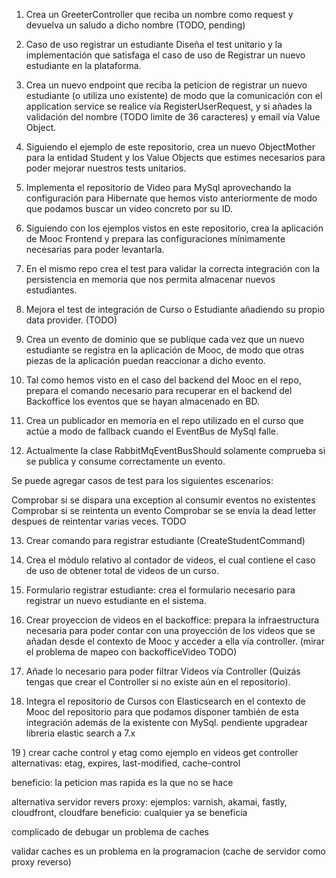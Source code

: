 1) Crea un GreeterController que reciba un nombre como request y devuelva un saludo a dicho nombre
(TODO, pending)

2) Caso de uso registrar un estudiante
   Diseña el test unitario y la implementación que satisfaga el caso de uso de Registrar un nuevo estudiante en la plataforma.

3) Crea un nuevo endpoint que reciba la peticion de registrar un nuevo estudiante (o utiliza uno existente) de modo que la comunicación con el application service se realice vía RegisterUserRequest, y si añades la validación del nombre (TODO limite de 36 caracteres) y email vía Value Object.

4) Siguiendo el ejemplo de este repositorio, crea un nuevo ObjectMother para la entidad Student y los Value Objects que estimes necesarios para poder mejorar nuestros tests unitarios.

5) Implementa el repositorio de Video para MySql aprovechando la configuración para Hibernate que hemos visto anteriormente de modo que podamos buscar un video concreto por su ID.

6) Siguiendo con los ejemplos vistos en este repositorio, crea la aplicación de Mooc Frontend y prepara las configuraciones mínimamente necesarias para poder levantarla.

7) En el mismo repo crea el test para validar la correcta integración con la persistencia en memoria que nos permita almacenar nuevos estudiantes.

8) Mejora el test de integración de Curso o Estudiante añadiendo su propio data provider. (TODO)

9)  Crea un evento de dominio que se publique cada vez que un nuevo estudiante se registra en la aplicación de Mooc, de modo que otras piezas de la aplicación puedan reaccionar a dicho evento.

10) Tal como hemos visto en el caso del backend del Mooc en el repo, prepara el comando necesario para recuperar en el backend del Backoffice los eventos que se hayan almacenado en BD.

11) Crea un publicador en memoria en el repo utilizado en el curso que actúe a modo de fallback cuando el EventBus de MySql falle.

12) Actualmente la clase RabbitMqEventBusShould solamente comprueba si se publica y consume correctamente un evento.

Se puede agregar casos de test para los siguientes escenarios:

Comprobar si se dispara una exception al consumir eventos no existentes
Comprobar si se reintenta un evento
Comprobar se se envia la dead letter despues de reintentar varias veces.
TODO

13) Crear comando para registrar estudiante (CreateStudentCommand)

14) Crea el módulo relativo al contador de videos, el cual contiene el caso de uso de obtener total de videos de un curso.

15) Formulario registrar estudiante: crea el formulario necesario para registrar un nuevo estudiante en el sistema.

16) Crear proyeccion de videos en el backoffice: prepara la infraestructura necesaria para poder contar con una proyección de los videos que se añadan desde el contexto de Mooc y acceder a ella vía controller. (mirar el problema de mapeo con backofficeVideo TODO)

17) Añade lo necesario para poder filtrar Videos vía Controller (Quizás tengas que crear el Controller si no existe aún en el repositorio).

18) Integra el repositorio de Cursos con Elasticsearch en el contexto de Mooc del repositorio para que podamos disponer también de esta integración además de la existente con MySql.
pendiente upgradear libreria elastic search a 7.x

19 ) crear cache control y etag como ejemplo en videos get controller
alternativas: etag, expires, last-modified, cache-control

beneficio: la peticion mas rapida es la que no se hace

alternativa servidor revers proxy:
ejemplos: varnish, akamai, fastly, cloudfront, cloudfare
beneficio: cualquier ya se beneficia

complicado de debugar un problema de caches

validar caches es un problema en la programacion (cache de servidor como proxy reverso)



